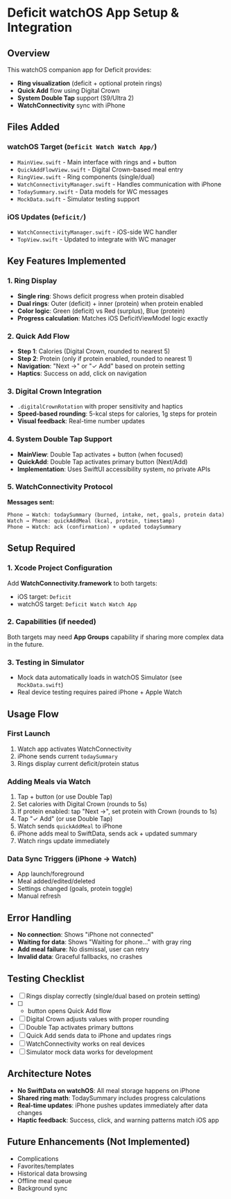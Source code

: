 # Deficit watchOS App Setup & Integration

## Overview
This watchOS companion app for Deficit provides:
- **Ring visualization** (deficit + optional protein rings)  
- **Quick Add** flow using Digital Crown
- **System Double Tap** support (S9/Ultra 2)
- **WatchConnectivity** sync with iPhone

## Files Added

### watchOS Target (`Deficit Watch Watch App/`)
- `MainView.swift` - Main interface with rings and + button
- `QuickAddFlowView.swift` - Digital Crown-based meal entry
- `RingView.swift` - Ring components (single/dual)
- `WatchConnectivityManager.swift` - Handles communication with iPhone
- `TodaySummary.swift` - Data models for WC messages
- `MockData.swift` - Simulator testing support

### iOS Updates (`Deficit/`)
- `WatchConnectivityManager.swift` - iOS-side WC handler
- `TopView.swift` - Updated to integrate with WC manager

## Key Features Implemented

### 1. Ring Display
- **Single ring**: Shows deficit progress when protein disabled
- **Dual rings**: Outer (deficit) + inner (protein) when protein enabled
- **Color logic**: Green (deficit) vs Red (surplus), Blue (protein)
- **Progress calculation**: Matches iOS DeficitViewModel logic exactly

### 2. Quick Add Flow
- **Step 1**: Calories (Digital Crown, rounded to nearest 5)
- **Step 2**: Protein (only if protein enabled, rounded to nearest 1)
- **Navigation**: "Next →" or "✓ Add" based on protein setting
- **Haptics**: Success on add, click on navigation

### 3. Digital Crown Integration
- `.digitalCrownRotation` with proper sensitivity and haptics
- **Speed-based rounding**: 5-kcal steps for calories, 1g steps for protein
- **Visual feedback**: Real-time number updates

### 4. System Double Tap Support
- **MainView**: Double Tap activates + button (when focused)
- **QuickAdd**: Double Tap activates primary button (Next/Add)
- **Implementation**: Uses SwiftUI accessibility system, no private APIs

### 5. WatchConnectivity Protocol
**Messages sent:**
```
Phone → Watch: todaySummary (burned, intake, net, goals, protein data)
Watch → Phone: quickAddMeal (kcal, protein, timestamp)
Phone → Watch: ack (confirmation) + updated todaySummary
```

## Setup Required

### 1. Xcode Project Configuration
Add **WatchConnectivity.framework** to both targets:
- iOS target: `Deficit`
- watchOS target: `Deficit Watch Watch App`

### 2. Capabilities (if needed)
Both targets may need **App Groups** capability if sharing more complex data in the future.

### 3. Testing in Simulator
- Mock data automatically loads in watchOS Simulator (see `MockData.swift`)
- Real device testing requires paired iPhone + Apple Watch

## Usage Flow

### First Launch
1. Watch app activates WatchConnectivity
2. iPhone sends current `todaySummary` 
3. Rings display current deficit/protein status

### Adding Meals via Watch
1. Tap + button (or use Double Tap)
2. Set calories with Digital Crown (rounds to 5s)
3. If protein enabled: tap "Next →", set protein with Crown (rounds to 1s)
4. Tap "✓ Add" (or use Double Tap)
5. Watch sends `quickAddMeal` to iPhone
6. iPhone adds meal to SwiftData, sends ack + updated summary
7. Watch rings update immediately

### Data Sync Triggers (iPhone → Watch)
- App launch/foreground
- Meal added/edited/deleted
- Settings changed (goals, protein toggle)
- Manual refresh

## Error Handling
- **No connection**: Shows "iPhone not connected" 
- **Waiting for data**: Shows "Waiting for phone..." with gray ring
- **Add meal failure**: No dismissal, user can retry
- **Invalid data**: Graceful fallbacks, no crashes

## Testing Checklist
- [ ] Rings display correctly (single/dual based on protein setting)
- [ ] + button opens Quick Add flow
- [ ] Digital Crown adjusts values with proper rounding
- [ ] Double Tap activates primary buttons
- [ ] Quick Add sends data to iPhone and updates rings
- [ ] WatchConnectivity works on real devices
- [ ] Simulator mock data works for development

## Architecture Notes
- **No SwiftData on watchOS**: All meal storage happens on iPhone
- **Shared ring math**: TodaySummary includes progress calculations
- **Real-time updates**: iPhone pushes updates immediately after data changes
- **Haptic feedback**: Success, click, and warning patterns match iOS app

## Future Enhancements (Not Implemented)
- Complications
- Favorites/templates
- Historical data browsing
- Offline meal queue
- Background sync
